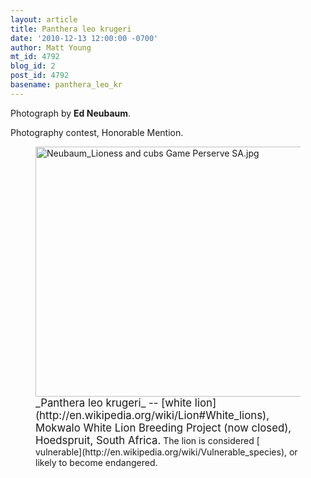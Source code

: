 ```yaml
---
layout: article
title: Panthera leo krugeri
date: '2010-12-13 12:00:00 -0700'
author: Matt Young
mt_id: 4792
blog_id: 2
post_id: 4792
basename: panthera_leo_kr
---
```

Photograph by **Ed Neubaum**.

Photography contest, Honorable Mention.

<figure>
<img src="http://pandasthumb.org/archives/2010/11/14/Neubaum_Lioness%20and%20cubs%20Game%20Perserve%20SA.jpg" alt="Neubaum_Lioness and cubs Game Perserve SA.jpg" width="600" height="400" />
<figcaption markdown="span">
<big>_Panthera leo krugeri_ -- [white lion](http://en.wikipedia.org/wiki/Lion#White_lions), Mokwalo White Lion Breeding Project (now closed), Hoedspruit, South Africa.</big> The lion is considered [ vulnerable](http://en.wikipedia.org/wiki/Vulnerable_species), or likely to become endangered.


</figcaption>
</figure>
